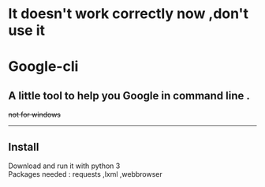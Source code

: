 # It doesn't work correctly now ,don't use it
# Google-cli  

## A little tool to help you Google in command line .  

~~not for windows~~  

____

## Install 

Download and run it with python 3  
Packages needed : requests ,lxml ,webbrowser  
